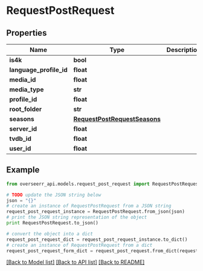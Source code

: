 # RequestPostRequest


## Properties
Name | Type | Description | Notes
------------ | ------------- | ------------- | -------------
**is4k** | **bool** |  | [optional] 
**language_profile_id** | **float** |  | [optional] 
**media_id** | **float** |  | 
**media_type** | **str** |  | 
**profile_id** | **float** |  | [optional] 
**root_folder** | **str** |  | [optional] 
**seasons** | [**RequestPostRequestSeasons**](RequestPostRequestSeasons.md) |  | [optional] 
**server_id** | **float** |  | [optional] 
**tvdb_id** | **float** |  | [optional] 
**user_id** | **float** |  | [optional] 

## Example

```python
from overseerr_api.models.request_post_request import RequestPostRequest

# TODO update the JSON string below
json = "{}"
# create an instance of RequestPostRequest from a JSON string
request_post_request_instance = RequestPostRequest.from_json(json)
# print the JSON string representation of the object
print RequestPostRequest.to_json()

# convert the object into a dict
request_post_request_dict = request_post_request_instance.to_dict()
# create an instance of RequestPostRequest from a dict
request_post_request_form_dict = request_post_request.from_dict(request_post_request_dict)
```
[[Back to Model list]](../README.md#documentation-for-models) [[Back to API list]](../README.md#documentation-for-api-endpoints) [[Back to README]](../README.md)


